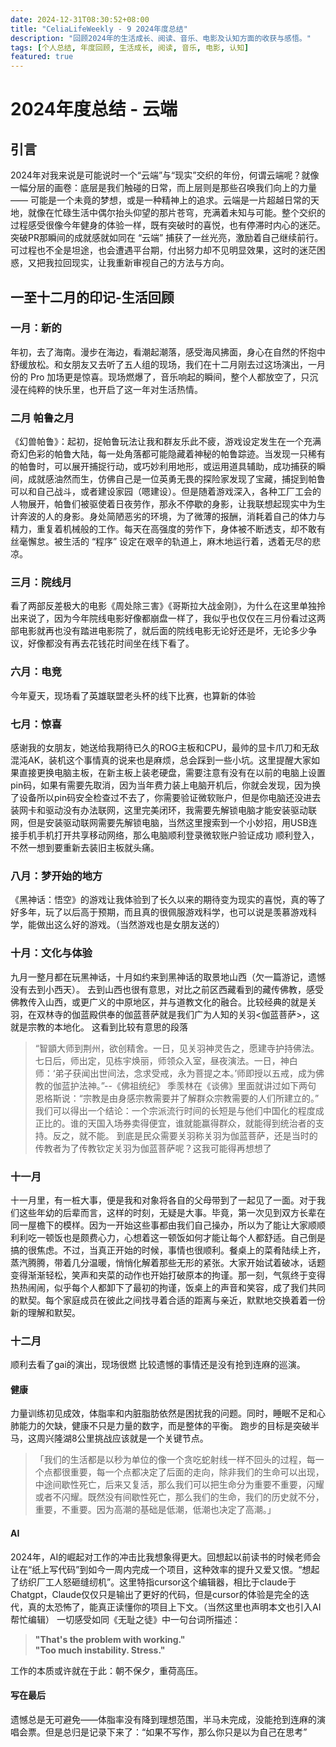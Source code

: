 ```yaml
---
date: 2024-12-31T08:30:52+08:00
title: "CeliaLifeWeekly - 9 2024年度总结"
description: "回顾2024年的生活成长、阅读、音乐、电影及认知方面的收获与感悟。"
tags: [个人总结, 年度回顾, 生活成长, 阅读, 音乐, 电影, 认知]
featured: true
---
```



# 2024年度总结 - 云端

## 引言

2024年对我来说是可能说时一个“云端”与“现实”交织的年份，何谓云端呢？就像一幅分层的画卷：底层是我们触碰的日常，而上层则是那些召唤我们向上的力量 —— 可能是一个未竟的梦想，或是一种精神上的追求。云端是一片超越日常的天地，就像在忙碌生活中偶尔抬头仰望的那片苍穹，充满着未知与可能。整个交织的过程感受很像今年健身的体验一样，既有突破时的喜悦，也有停滞时内心的迷茫。突破PR那瞬间的成就感就如同在 “云端” 捕获了一丝光亮，激励着自己继续前行。可过程也不全是坦途，也会遭遇平台期，付出努力却不见明显效果，这时的迷茫困惑，又把我拉回现实，让我重新审视自己的方法与方向。

## 一至十二月的印记-生活回顾  

### 一月：新的
年初，去了海南。漫步在海边，看潮起潮落，感受海风拂面，身心在自然的怀抱中舒缓放松。和女朋友又去听了五人组的现场，我们在十二月刚去过这场演出，一月份的 Pro 加场更是惊喜。现场燃爆了，音乐响起的瞬间，整个人都放空了，只沉浸在纯粹的快乐里，也开启了这一年对生活热情。

### 二月 帕鲁之月
《幻兽帕鲁》：起初，捉帕鲁玩法让我和群友乐此不疲，游戏设定发生在一个充满奇幻色彩的帕鲁大陆，每一处角落都可能隐藏着神秘的帕鲁踪迹。当发现一只稀有的帕鲁时，可以展开捕捉行动，或巧妙利用地形，或运用道具辅助，成功捕获的瞬间，成就感油然而生，仿佛自己是一位英勇无畏的探险家发现了宝藏，捕捉到帕鲁可以和自己战斗，或者建设家园（嗯建设）。但是随着游戏深入，各种工厂工会的人物展开，帕鲁们被驱使着日夜劳作，那永不停歇的身影，让我联想起现实中为生计奔波的人的身影。身处简陋恶劣的环境，为了微薄的报酬，消耗着自己的体力与精力，重复着机械般的工作。每天在高强度的劳作下，身体被不断透支，却不敢有丝毫懈怠。被生活的 “程序” 设定在艰辛的轨道上，麻木地运行着，透着无尽的悲凉。

### 三月：院线月
看了两部反差极大的电影《周处除三害》《哥斯拉大战金刚》，为什么在这里单独拎出来说了，因为今年院线电影好像都崩盘一样了，我似乎也仅仅在三月份看过这两部电影就再也没有踏进电影院了，就后面的院线电影无论好还是坏，无论多少争议，好像都没有再去花钱花时间坐在线下看了。

### 六月：电竞
今年夏天，现场看了英雄联盟老头杯的线下比赛，也算新的体验

### 七月：惊喜
感谢我的女朋友，她送给我期待已久的ROG主板和CPU，最帅的显卡爪刀和无敌混沌AK，装机这个事情真的说来也是麻烦，总会踩到一些小坑。这里提醒大家如果直接更换电脑主板，在新主板上装老硬盘，需要注意有没有在以前的电脑上设置pin码，如果有需要先取消，因为当年费力装上电脑开机后，你就会发现，因为换了设备所以pin码安全检查过不去了，你需要验证微软账户，但是你电脑还没进去装网卡和驱动没有办法联网，这里完美闭环，我需要先解锁电脑才能安装驱动联网，但是安装驱动联网需要先解锁电脑，当然这里搜索到一个小妙招，用USB连接手机手机打开共享移动网络，那么电脑顺利登录微软账户验证成功 顺利登入，不然一想到要重新去装旧主板就头痛。

### 八月：梦开始的地方
《黑神话：悟空》的游戏让我体验到了长久以来的期待变为现实的喜悦，真的等了好多年，玩了以后高于预期，而且真的很佩服游戏科学，也可以说是羡慕游戏科学，能做出这么好的游戏。（当然游戏也是女朋友送的）

### 十月：文化与体验
九月一整月都在玩黑神话，十月如约来到黑神话的取景地山西（欠一篇游记，遗憾没有去到小西天）。
去到山西也很有意思，对比之前区西藏看到的藏传佛教，感受佛教传入山西，或更广义的中原地区，并与道教文化的融合。比较经典的就是关羽，在双林寺的伽蓝殿供奉的伽蓝菩萨就是我们广为人知的关羽<伽蓝菩萨>，这就是宗教的本地化。
这看到比较有意思的段落
> “智顗大师到荆州，欲创精舍。一日，见关羽神灵告之，愿建寺护持佛法。七日后，师出定，见栋宇焕丽，师领众入室，昼夜演法。一日，神白师：‘弟子获闻出世间法，念求受戒，永为菩提之本。’师即授以五戒，成为佛教的伽蓝护法神。”--《佛祖统纪》
季羡林在《谈佛》里面就讲过如下两句
> 恩格斯说：“宗教是由身感宗教需要并了解群众宗教需要的人们所建立的。”
> 我们可以得出一个结论：一个宗派流行时间的长短是与他们中国化的程度成正比的。谁的天国入场券卖得便宜，谁就能赢得群众，就能得到统治者的支持。反之，就不能。
到底是民众需要关羽称关羽为伽蓝菩萨，还是当时的传教者为了传教钦定关羽为伽蓝菩萨呢？这我可能得再想想了

### 十一月
十一月里，有一桩大事，便是我和对象将各自的父母带到了一起见了一面。对于我们这些年幼的后辈而言，这样的时刻，无疑是大事。毕竟，第一次见到双方长辈在同一屋檐下的模样。因为一开始这些事都由我们自己操办，所以为了能让大家顺顺利利吃一顿饭也是颇费心力，心想着这一顿饭如何才能让每个人都舒适。自己倒是搞的很焦虑。不过，当真正开始的时候，事情也很顺利。餐桌上的菜肴陆续上齐，蒸汽腾腾，带着几分温暖，悄悄化解着那些无形的紧张。大家开始试着破冰，话题变得渐渐轻松，笑声和夹菜的动作也开始打破原本的拘谨。那一刻，气氛终于变得热热闹闹，似乎每个人都卸下了最初的拘谨，饭桌上的声音和笑容，成了我们共同的默契。每个家庭成员在彼此之间找寻着合适的距离与亲近，默默地交换着着一份新的理解和默契。

### 十二月 
顺利去看了gai的演出，现场很燃
比较遗憾的事情还是没有抢到连麻的巡演。

#### 健康  

力量训练初见成效，体脂率和内脏脂肪依然是困扰我的问题。同时，睡眠不足和心肺能力的欠缺，健康不只是力量的数字，而是整体的平衡。
跑步的目标是突破半马，这周兴隆湖8公里挑战应该就是一个关键节点。

> 「我们的生活都是以秒为单位的像一个贪吃蛇射线一样不回头的过程，每一个点都很重要，每一个点都决定了后面的走向，除非我们的生命可以出现，中途间歇性死亡，后来又复活，那么我们可以把生命分为重要不重要，闪耀或者不闪耀。既然没有间歇性死亡，那么我们的生命，我们的历史就不分，重要，不重要。因为高潮的基础是低潮，低潮也决定了高潮。」

#### AI  
2024年，AI的崛起对工作的冲击比我想象得更大。回想起以前读书的时候老师会让在“纸上写代码”到如今一周内完成一个项目，这种效率的提升又爱又恨。“想起了纺织厂工人怒砸缝纫机”。这里特指cursor这个编辑器，相比于claude于Chatgpt，Claude仅仅只是输出了更好的代码，但是cursor的体验是完全的迭代，真的太恐怖了，能真正读懂你的项目上下文。（当然这里也声明本文也引入AI帮忙编辑）
一切感受如同《无耻之徒》中一句台词所描述：

> **"That's the problem with working."**  
> **"Too much instability. Stress."**

工作的本质或许就在于此：朝不保夕，重荷高压。

#### 写在最后
遗憾总是无可避免——体脂率没有降到理想范围，半马未完成，没能抢到连麻的演唱会票。但是总归是记录下来了：“如果不写作，那么你只是以为自己在思考”
